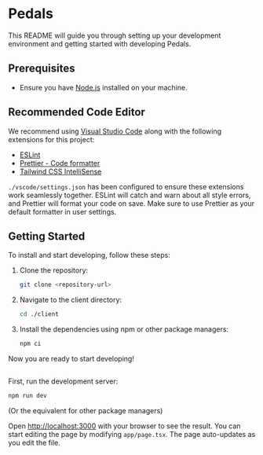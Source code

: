 # Pedals

This README will guide you through setting up your development environment and getting started with developing Pedals.

## Prerequisites

- Ensure you have [Node.js](https://nodejs.org/) installed on your machine.

## Recommended Code Editor

We recommend using [Visual Studio Code](https://code.visualstudio.com/) along with the following extensions for this project:

- [ESLint](https://marketplace.visualstudio.com/items?itemName=dbaeumer.vscode-eslint)
- [Prettier - Code formatter](https://marketplace.visualstudio.com/items?itemName=esbenp.prettier-vscode)
- [Tailwind CSS IntelliSense](https://marketplace.visualstudio.com/items?itemName=bradlc.vscode-tailwindcss)

`./vscode/settings.json` has been configured to ensure these extensions work seamlessly together. ESLint will catch and warn about all style errors, and Prettier will format your code on save. Make sure to use Prettier as your default formatter in user settings.

## Getting Started

To install and start developing, follow these steps:

1. Clone the repository:

   ```sh
   git clone <repository-url>
   ```

2. Navigate to the client directory:

   ```sh
   cd ./client
   ```

3. Install the dependencies using npm or other package managers:
   ```sh
   npm ci
   ```

Now you are ready to start developing!

##

First, run the development server:

```bash
npm run dev
```

(Or the equivalent for other package managers)

Open [http://localhost:3000](http://localhost:3000) with your browser to see the result. You can start editing the page by modifying `app/page.tsx`. The page auto-updates as you edit the file.
